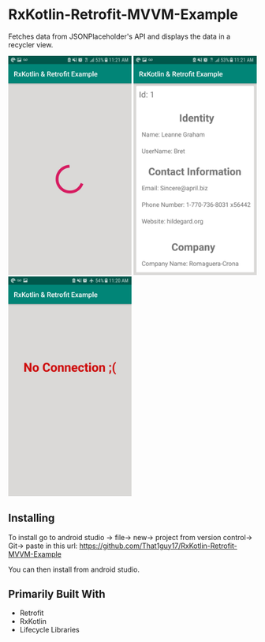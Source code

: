 # RxKotlin-Retrofit-MVVM-Example
Fetches data from JSONPlaceholder's API and displays the data in a recycler view.

<p float="left">
  <img src= "images/screenshot1.jpg" width="250" />
  <img src= "images/screenshot2.jpg" width="250" /> 
  <img src= "images/screenshot3.jpg" width="250" /> 
</p>

## Installing
To install go to android studio -> file-> new-> project from version control-> Git-> paste in this url: https://github.com/That1guy17/RxKotlin-Retrofit-MVVM-Example

You can then install from android studio.

## Primarily Built With
* Retrofit
* RxKotlin 
* Lifecycle Libraries
